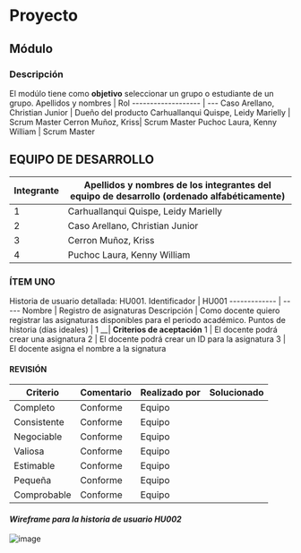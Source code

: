 # Proyecto 
## Módulo 
### Descripción
El modúlo tiene como **objetivo** seleccionar un grupo o estudiante de un grupo.
Apellidos y nombres | Rol
------------------- | ---
Caso Arellano, Christian Junior | Dueño del producto
Carhuallanqui Quispe, Leidy Marielly | Scrum Master
Cerron Muñoz, Kriss| Scrum Master
Puchoc Laura, Kenny William | Scrum Master



## EQUIPO DE DESARROLLO
Integrante | Apellidos y nombres de los integrantes del equipo de desarrollo (ordenado alfabéticamente)
---------- | ------------------------------------------------------------------------------------------
1 | Carhuallanqui Quispe, Leidy Marielly
2 | Caso Arellano, Christian Junior
3 | Cerron Muñoz, Kriss
4 | Puchoc Laura, Kenny William


### ÍTEM UNO
Historia de usuario detallada: HU001.
Identificador | HU001
------------- | -----
Nombre | Registro de asignaturas
Descripción | 	Como docente quiero registrar las asignaturas disponibles para el periodo académico.
Puntos de historia (días ideales) |	1
__| **Criterios de aceptación**	
1 |	El docente podrá crear una asignatura
2 |	El docente podrá crear un ID para la asignatura
3 | El docente asigna el nombre a la signatura


#### **REVISIÓN**
Criterio | Comentario | Realizado por | Solucionado
---------|------------|---------------|------------
Completo | Conforme | Equipo
Consistente | Conforme | Equipo
Negociable | Conforme | Equipo
Valiosa | Conforme | Equipo
Estimable | Conforme | Equipo
Pequeña | Conforme | Equipo
Comprobable | Conforme | Equipo

#### *Wireframe para la historia de usuario HU002*
![image](https://lh3.googleusercontent.com/18tpEVrK2wq2o5hmcCu8-xn_EkvOe2tCC8bQWVOE6iNYCDWWNzqdGsOOrzC_54Wwl0NmoMnYWULVtx43SrLsRfWmbumbz2e72aYW2_V_MLVuS82f-VZRhhBium2IGbxj3J-aq7ozug082FkxhxXY8MO-jAGsghta2xCXeSgCNqleWNrFctCSLyBK8xqjxXzsYUeaPK6YFPbudc5PbCdckUluEIAwUhMnkS6juWoVMyVzT3h1k2NRs7v3sMVx7WhZ4nMftIX3yw0Hy28bnU_jwU0qiIkpqJYXM8daUoxADbjHdXcExedDqV0l1Tsa-cNzXoRx8DZa5AGOHGLiwAJUADT6uSpym_nUaKtqGwxfUs_XnJyJ3wg15YUNNiR4To9WN9vXyvWOM2wO4mrANNlsj3Nl-rXEZ3YAfmhLXdYq-HlGD79J8fXHruMpBmejio1G-wFPvcdRhCJ7wlE6cRdfxlvsn6usGFH0ZfGv-r9J0oRwyfOXxWZuBvIGQAxxQJ5OYeb5_qjEUG5ELN9ObivCXBxGshFlo2DeEq6mcsvy848-5qMBRduVB93bm-RmknMp9qOzLDCqZ925_55hpQJgdVJVJA6CDNQZB48o4QvQ2Haw_FbiSEZ4awHqK8o3xVMmkRenco1UHSpISdGzDAqBkOeTG82_nf4sLZCchFjc48xFYDYyaSK69ACoNwepQj6iWAQ77fKnw90mNwi_TqU-AxIdzwS9CT-bva5_RU6UMLDRiyR7UEN5fU-iYpnrRcSO-gR02YFYuDUAEEdF4JUogkB38NC2ZhdZTqyu-hewlddfYeqB-mxYH9aUPqMtlK3qxEMikoK6knrpCy8aysGIm_inuuCwN78xHhKS5Q0lDgfqk9KRoGYMzTwtJgwn8EKHbeeGt0lppqMlXn2P3iLURARTtDw3GPR_wtdma2YOicMZhgfc=w467-h393-no?authuser=0)
